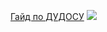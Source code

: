 [Гайд по ДУДОСУ](https://github.com/Zhenya1986/-3/blob/main/README.md)
    ![](https://avatars.mds.yandex.net/i?id=f84f391d913550ac8bdd8b19c4936758-5190143-images-thumbs&ref=rim&n=33&w=267&h=150)
